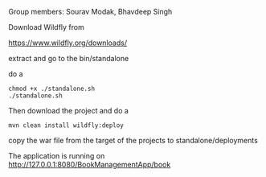 Group members: Sourav Modak, Bhavdeep Singh

Download Wildfly from 

https://www.wildfly.org/downloads/

extract and go to the bin/standalone

do a 

```
chmod +x ./standalone.sh
./standalone.sh
```

Then download the project and do a
```
mvn clean install wildfly:deploy
```
copy the war file from the target of the projects to standalone/deployments

The application is running on 
http://127.0.0.1:8080/BookManagementApp/book
